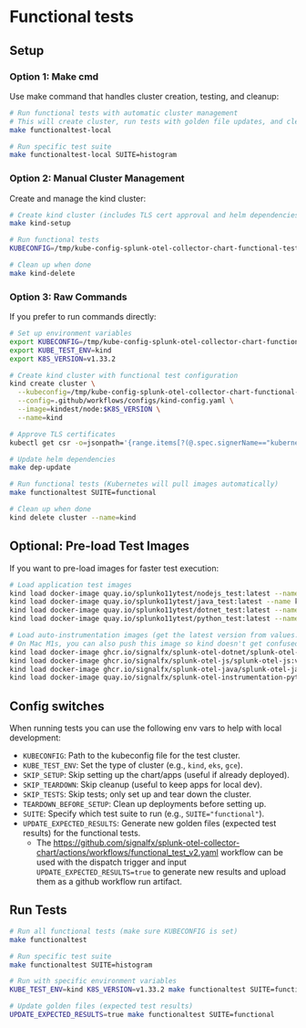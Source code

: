 # Functional tests

## Setup

### Option 1: Make cmd

Use make command that handles cluster creation, testing, and cleanup:

```bash
# Run functional tests with automatic cluster management
# This will create cluster, run tests with golden file updates, and clean up
make functionaltest-local

# Run specific test suite
make functionaltest-local SUITE=histogram
```

### Option 2: Manual Cluster Management

Create and manage the kind cluster:

```bash
# Create kind cluster (includes TLS cert approval and helm dependencies)
make kind-setup

# Run functional tests 
KUBECONFIG=/tmp/kube-config-splunk-otel-collector-chart-functional-testing make functionaltest SUITE=functional

# Clean up when done
make kind-delete
```

### Option 3: Raw Commands

If you prefer to run commands directly:

```bash
# Set up environment variables
export KUBECONFIG=/tmp/kube-config-splunk-otel-collector-chart-functional-testing
export KUBE_TEST_ENV=kind
export K8S_VERSION=v1.33.2

# Create kind cluster with functional test configuration
kind create cluster \
  --kubeconfig=/tmp/kube-config-splunk-otel-collector-chart-functional-testing \
  --config=.github/workflows/configs/kind-config.yaml \
  --image=kindest/node:$K8S_VERSION \
  --name=kind

# Approve TLS certificates
kubectl get csr -o=jsonpath='{range.items[?(@.spec.signerName=="kubernetes.io/kubelet-serving")]}{.metadata.name}{" "}{end}' | xargs kubectl certificate approve

# Update helm dependencies 
make dep-update

# Run functional tests (Kubernetes will pull images automatically)
make functionaltest SUITE=functional

# Clean up when done
kind delete cluster --name=kind
```

## Optional: Pre-load Test Images

If you want to pre-load images for faster test execution:

```bash
# Load application test images
kind load docker-image quay.io/splunko11ytest/nodejs_test:latest --name kind
kind load docker-image quay.io/splunko11ytest/java_test:latest --name kind
kind load docker-image quay.io/splunko11ytest/dotnet_test:latest --name kind
kind load docker-image quay.io/splunko11ytest/python_test:latest --name kind

# Load auto-instrumentation images (get the latest version from values.yaml) -
# On Mac M1s, you can also push this image so kind doesn't get confused with the platform to use:
kind load docker-image ghcr.io/signalfx/splunk-otel-dotnet/splunk-otel-dotnet:v1.11.0 --name kind
kind load docker-image ghcr.io/signalfx/splunk-otel-js/splunk-otel-js:v3.3.0 --name kind
kind load docker-image ghcr.io/signalfx/splunk-otel-java/splunk-otel-java:v2.19.0 --name kind
kind load docker-image quay.io/signalfx/splunk-otel-instrumentation-python:v2.7.0 --name kind
```

## Config switches

When running tests you can use the following env vars to help with local development:
- `KUBECONFIG`: Path to the kubeconfig file for the test cluster.
- `KUBE_TEST_ENV`: Set the type of cluster (e.g., `kind`, `eks`, `gce`).
- `SKIP_SETUP`: Skip setting up the chart/apps (useful if already deployed).
- `SKIP_TEARDOWN`: Skip cleanup (useful to keep apps for local dev).
- `SKIP_TESTS`: Skip tests; only set up and tear down the cluster.
- `TEARDOWN_BEFORE_SETUP`: Clean up deployments before setting up.
- `SUITE`: Specify which test suite to run (e.g., `SUITE="functional"`).
- `UPDATE_EXPECTED_RESULTS`: Generate new golden files (expected test results) for the functional tests.
  - The https://github.com/signalfx/splunk-otel-collector-chart/actions/workflows/functional_test_v2.yaml workflow can
    be used with the dispatch trigger and input `UPDATE_EXPECTED_RESULTS=true` to generate new results and upload
    them as a github workflow run artifact.

## Run Tests

```bash
# Run all functional tests (make sure KUBECONFIG is set)
make functionaltest

# Run specific test suite
make functionaltest SUITE=histogram

# Run with specific environment variables
KUBE_TEST_ENV=kind K8S_VERSION=v1.33.2 make functionaltest SUITE=functional

# Update golden files (expected test results)
UPDATE_EXPECTED_RESULTS=true make functionaltest SUITE=functional
```